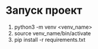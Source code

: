 # Запуск проект
1. python3 -m venv <venv_name>
2. source venv_name/bin/activate
3. pip install -r requirements.txt